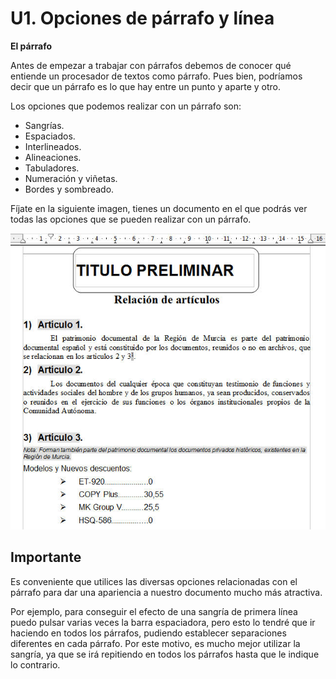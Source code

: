# U1. Opciones de párrafo y línea

**El párrafo**

Antes de empezar a trabajar con párrafos debemos de conocer qué entiende un procesador de textos como párrafo. Pues bien, podríamos decir que un párrafo es lo que hay entre un punto y aparte y otro.

Los opciones que podemos realizar con un párrafo son:

*   Sangrías.
*   Espaciados.
*   Interlineados.
*   Alineaciones.
*   Tabuladores.
*   Numeración y viñetas.
*   Bordes y sombreado.

Fíjate en la siguiente imagen, tienes un documento en el que podrás ver todas las opciones que se pueden realizar con un párrafo.


![2.3. Documento con diversas opciones de párrafo. Captura propia.](img/2Imagen_03.jpg)




## Importante

Es conveniente que utilices las diversas opciones relacionadas con el párrafo para dar una apariencia a nuestro documento mucho más atractiva.

Por ejemplo, para conseguir el efecto de una sangría de primera línea puedo pulsar varias veces la barra espaciadora, pero esto lo tendré que ir haciendo en todos los párrafos, pudiendo establecer separaciones diferentes en cada párrafo. Por este motivo, es mucho mejor utilizar la sangría, ya que se irá repitiendo en todos los párrafos hasta que le indique lo contrario.

